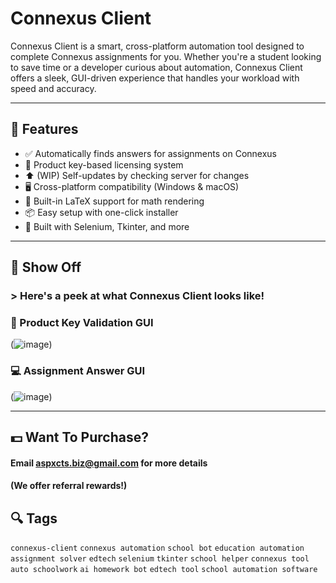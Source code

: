 # Connexus Client

Connexus Client is a smart, cross-platform automation tool designed to complete Connexus assignments for you. Whether you're a student looking to save time or a developer curious about automation, Connexus Client offers a sleek, GUI-driven experience that handles your workload with speed and accuracy.

---

## 🚀 Features

- ✅ Automatically finds answers for assignments on Connexus
- 🔐 Product key-based licensing system
- ⬆️ (WIP) Self-updates by checking server for changes
- 🖥️ Cross-platform compatibility (Windows & macOS)
- 🧠 Built-in LaTeX support for math rendering
- 📦 Easy setup with one-click installer
- 🧰 Built with Selenium, Tkinter, and more

---

## 🎉 Show Off

### > Here's a peek at what Connexus Client looks like!

### 🔑 Product Key Validation GUI
(![image](https://github.com/user-attachments/assets/13f48096-eb68-44d5-9437-c27f550ecff1))

### 💻 Assignment Answer GUI
(![image](https://github.com/user-attachments/assets/9956b56c-0169-4e96-af95-64c164784942))

---

## 💵 Want To Purchase?

#### Email aspxcts.biz@gmail.com for more details

#### (We offer referral rewards!)

## 🔍 Tags

`connexus-client` `connexus automation` `school bot` `education automation` `assignment solver` `edtech` `selenium` `tkinter` `school helper` `connexus tool` `auto schoolwork` `ai homework bot` `edtech tool` `school automation software`
